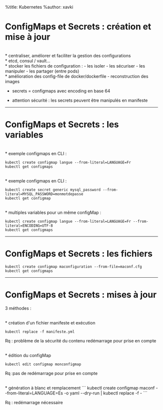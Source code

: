%title: Kubernetes 
%author: xavki


# ConfigMaps et Secrets : création et mise à jour


<br>
* centraliser, améliorer et faciliter la gestion des configurations

<br>
* etcd, consul / vault...

<br>
* stocker les fichiers de configuration :
		- les isoler
		- les sécuriser
		- les manipuler 
		- les partager (entre pods)

<br>
* amélioration des config-file de docker/dockerfile
		- reconstruction des images

* secrets = configmaps avec encoding en base 64

* attention sécurité : les secrets peuvent être manipulés en manifeste 


-------------------------------------------------------------------------------------------------------

# ConfigMaps et Secrets : les variables


<br>
* exemple configmaps en CLI :

```
kubectl create configmap langue --from-literal=LANGUAGE=Fr
kubectl get configmaps

```

<br>
* exemple configmaps en CLI :

```
kubectl create secret generic mysql_password --from-literal=MYSQL_PASSWORD=monmotdepasse
kubectl get configmap
```


<br>
* multiples variables pour un même configMap :

```
kubectl create configmap langue --from-literal=LANGUAGE=Fr --from-literal=ENCODING=UTF-8
kubectl get configmaps
```


------------------------------------------------------------------------------------------------------


# ConfigMaps et Secrets : les fichiers



```
kubectl create configmap maconfiguration --from-file=maconf.cfg
kubectl get configmaps
```


-----------------------------------------------------------------------------------------------------

# ConfigMaps et Secrets : mises à jour


3 méthodes :

<br>
* création d'un fichier manifeste et exécution

```
kubectl replace -f manifeste.yml
```
Rq : problème de la sécurité du contenu
redémarrage pour prise en compte


<br>
* édition du configMap

```
kubectl edit configmap monconfigmap
```

Rq :pas de redémarrage pour prise en compte


<br>
* génération à blanc et remplacement
```
kubectl create configmap maconf --from-literal=LANGUAGE=Es -o yaml --dry-run | kubectl replace -f -
```

Rq : redémarrage nécessaire
